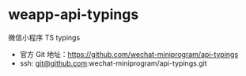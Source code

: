 # weapp-api-typings

微信小程序 TS typings

- 官方 Git 地址：https://github.com/wechat-miniprogram/api-typings
- ssh: git@github.com:wechat-miniprogram/api-typings.git
